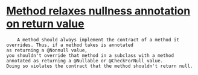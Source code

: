 # [Method relaxes nullness annotation on return value](https://spotbugs.readthedocs.io/en/latest/bugDescriptions.html#NP_METHOD_RETURN_RELAXING_ANNOTATION)

        A method should always implement the contract of a method it overrides. Thus, if a method takes is annotated
    as returning a @Nonnull value,
    you shouldn't override that method in a subclass with a method annotated as returning a @Nullable or @CheckForNull value.
    Doing so violates the contract that the method shouldn't return null.